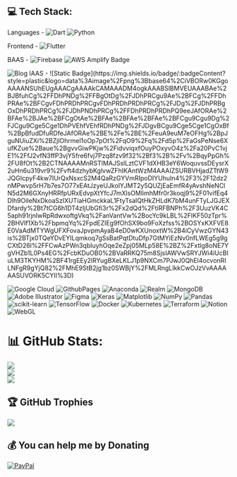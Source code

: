 ## 💻 Tech Stack:

Languages - ![Dart](https://img.shields.io/badge/dart-%230175C2.svg?style=plastic&logo=dart&logoColor=white) ![Python](https://img.shields.io/badge/python-3670A0?style=plastic&logo=python&logoColor=ffdd54) 

Frontend - ![Flutter](https://img.shields.io/badge/Flutter-%2302569B.svg?style=plastic&logo=Flutter&logoColor=white)

BAAS - ![Firebase](https://img.shields.io/badge/firebase-%23039BE5.svg?style=plastic&logo=firebase) ![AWS Amplify Badge](https://img.shields.io/badge/AWS%20Amplify-F90?logo=awsamplify&logoColor=fff&style=plastic)


<img alt="Blog" src="https://img.shields.io/badge/:badgeContent?style=plastic&logo=data%3Aimage%2Fpng%3Bbase64%2CiVBORw0KGgoAAAANSUhEUgAAACgAAAAkCAMAAADM4ogkAAABSlBMVEUAAABAe%2BJBfuhCg%2FFDhPNDg%2FFBgOtDg%2FJDhPRCgu9Ae%2BFCg%2FFDhPRAe%2BFCgvFDhPRDhPRCgvFDhPRDhPRDhPRCg%2FJDg%2FJDhPRBgOxDhPRDhPRCg%2FJDhPNDhPRCg%2FFDhPRDhPRDhPQ9eeJAfORAe%2BFAe%2BJAe%2BFCgOtAe%2BFAe%2BFAe%2BFAe%2BFCgu9Cgu9Dg%2FJCgu9Cge5Cge1DhPVEhfVEhfRDhPNDg%2FJDgvBCgu9Cge5Cge1CgOxBf%2BpBfudDfuRDfeJAfORAe%2BE%2Fe%2BE%2FeuA9euM7eOFHg%2BpJguNUiuZXi%2BZjlOhrmel1oOp7pOt%2FqO9%2Fq%2Fd5p%2FaGsPeNse6XufKZue%2Baue%2BgvvGiwPKjw%2FidvviqxfOuyPOxyvO4z%2Fa20PvC1vjE1%2FfJ2vfN3ffP3vjY5fre6fvj7Pzq8fzv9f32%2Bf3%2B%2Fv%2BqyPpGh%2FU8fOt%2B2CTNAAAAMnRSTlMAJSslLztCVF1dXHB3eY6WoquvssDEysrX2uHn6u319vr9%2Fvft4dzhybKglvwZFhIKAntWzM4AAAIZSURBVHjadZTtW9JQGIcpyF4kw7IUrQxNsxcS2M4QaRzGYVmRIpoDIYUhuIn4%2F3%2F12dz2nMPwvp5rH7b7es7O77xEAtJzyeUJkolYJMT2y5QUZjEaEmfR4yAvshNeNClN5d2M6GXnyHRRfpURxEdvpXtYfcJ7mXlsOMlimhMfr0r3koqj9%2F01vifEq4Dlh9OiIeNxDkoaSzIXUTiaHGmckkaL1FtyTsaIQtHkZHLdK7bM4unFTyLJGJEXDfardy%2Bt7tCG6h1DT4zIjUbGfi3r%2Fx2dQd%2FtiRFBNPh%2F3UuzVK4C5aph91rjnIwRpRdwxoftgVkq%2FanVantVw%2BocYc9kLBL%2FIKF50zTpr%2BHVlf1Xb%2FbpmqYq%2FpdEZIEg9fOhSX9bo9FoXzfss%2BOSYxKXFVE8E0VaAdMTYWgUFXFovaJpvpmAyaB4eD0wKXUnoxtW%2B4iCyVwzGYN43is%2BTjx0TQeYDvEYILqmkoq7gSsBatPqtDtuDfp7GtMYiEzNv0nfLWEg5g9gCXtD26l%2FFCwAzPWn3qbIuyhOqe2eZpj05MLp58E%2BZ%2Fxtlg8oNE7YgVHZb1L0Ps4EG%2FcbKDuOB0%2BVaRRKQ75m8SjsIAWVwSRYJWi4iUcBIuLM3TKYHM%2BF41rgEEy2lRYugBXeLKLJ1p9NXCm7PJwJ0QhEl4ocvonRILNFgR9gYjQ82%2FMhE9StB2jg1bz0SWBjY%2FMLRngLlkkCwOJzVvAAAAAASUVORK5CYII%3D" />
IAAS - ![Static Badge](https://img.shields.io/badge/:badgeContent?style=plastic&logo=data%3Aimage%2Fpng%3Bbase64%2CiVBORw0KGgoAAAANSUhEUgAAACgAAAAkCAMAAADM4ogkAAABSlBMVEUAAABAe%2BJBfuhCg%2FFDhPNDg%2FFBgOtDg%2FJDhPRCgu9Ae%2BFCg%2FFDhPRAe%2BFCgvFDhPRDhPRCgvFDhPRDhPRDhPRCg%2FJDg%2FJDhPRBgOxDhPRDhPRCg%2FJDhPNDhPRCg%2FFDhPRDhPRDhPQ9eeJAfORAe%2BFAe%2BJAe%2BFCgOtAe%2BFAe%2BFAe%2BFAe%2BFCgu9Cgu9Dg%2FJCgu9Cge5Cge1DhPVEhfVEhfRDhPNDg%2FJDgvBCgu9Cge5Cge1CgOxBf%2BpBfudDfuRDfeJAfORAe%2BE%2Fe%2BE%2FeuA9euM7eOFHg%2BpJguNUiuZXi%2BZjlOhrmel1oOp7pOt%2FqO9%2Fq%2Fd5p%2FaGsPeNse6XufKZue%2Baue%2BgvvGiwPKjw%2FidvviqxfOuyPOxyvO4z%2Fa20PvC1vjE1%2FfJ2vfN3ffP3vjY5fre6fvj7Pzq8fzv9f32%2Bf3%2B%2Fv%2BqyPpGh%2FU8fOt%2B2CTNAAAAMnRSTlMAJSslLztCVF1dXHB3eY6WoquvssDEysrX2uHn6u319vr9%2Fvft4dzhybKglvwZFhIKAntWzM4AAAIZSURBVHjadZTtW9JQGIcpyF4kw7IUrQxNsxcS2M4QaRzGYVmRIpoDIYUhuIn4%2F3%2F12dz2nMPwvp5rH7b7es7O77xEAtJzyeUJkolYJMT2y5QUZjEaEmfR4yAvshNeNClN5d2M6GXnyHRRfpURxEdvpXtYfcJ7mXlsOMlimhMfr0r3koqj9%2F01vifEq4Dlh9OiIeNxDkoaSzIXUTiaHGmckkaL1FtyTsaIQtHkZHLdK7bM4unFTyLJGJEXDfardy%2Bt7tCG6h1DT4zIjUbGfi3r%2Fx2dQd%2FtiRFBNPh%2F3UuzVK4C5aph91rjnIwRpRdwxoftgVkq%2FanVantVw%2BocYc9kLBL%2FIKF50zTpr%2BHVlf1Xb%2FbpmqYq%2FpdEZIEg9fOhSX9bo9FoXzfss%2BOSYxKXFVE8E0VaAdMTYWgUFXFovaJpvpmAyaB4eD0wKXUnoxtW%2B4iCyVwzGYN43is%2BTjx0TQeYDvEYILqmkoq7gSsBatPqtDtuDfp7GtMYiEzNv0nfLWEg5g9gCXtD26l%2FFCwAzPWn3qbIuyhOqe2eZpj05MLp58E%2BZ%2Fxtlg8oNE7YgVHZb1L0Ps4EG%2FcbKDuOB0%2BVaRRKQ75m8SjsIAWVwSRYJWi4iUcBIuLM3TKYHM%2BF41rgEEy2lRYugBXeLKLJ1p9NXCm7PJwJ0QhEl4ocvonRILNFgR9gYjQ82%2FMhE9StB2jg1bz0SWBjY%2FMLRngLlkkCwOJzVvAAAAAASUVORK5CYII%3D)



![Google Cloud](https://img.shields.io/badge/GoogleCloud-%234285F4.svg?style=plastic&logo=google-cloud&logoColor=white) ![GithubPages](https://img.shields.io/badge/github%20pages-121013?style=plastic&logo=github&logoColor=white) ![Anaconda](https://img.shields.io/badge/Anaconda-%2344A833.svg?style=plastic&logo=anaconda&logoColor=white)  ![Realm](https://img.shields.io/badge/Realm-39477F?style=plastic&logo=realm&logoColor=white) ![MongoDB](https://img.shields.io/badge/MongoDB-%234ea94b.svg?style=plastic&logo=mongodb&logoColor=white)  ![Adobe Illustrator](https://img.shields.io/badge/adobe%20illustrator-%23FF9A00.svg?style=plastic&logo=adobe%20illustrator&logoColor=white) ![Figma](https://img.shields.io/badge/figma-%23F24E1E.svg?style=plastic&logo=figma&logoColor=white) ![Keras](https://img.shields.io/badge/Keras-%23D00000.svg?style=plastic&logo=Keras&logoColor=white) ![Matplotlib](https://img.shields.io/badge/Matplotlib-%23ffffff.svg?style=plastic&logo=Matplotlib&logoColor=black) ![NumPy](https://img.shields.io/badge/numpy-%23013243.svg?style=plastic&logo=numpy&logoColor=white) ![Pandas](https://img.shields.io/badge/pandas-%23150458.svg?style=plastic&logo=pandas&logoColor=white) ![scikit-learn](https://img.shields.io/badge/scikit--learn-%23F7931E.svg?style=plastic&logo=scikit-learn&logoColor=white) ![TensorFlow](https://img.shields.io/badge/TensorFlow-%23FF6F00.svg?style=plastic&logo=TensorFlow&logoColor=white) ![Docker](https://img.shields.io/badge/docker-%230db7ed.svg?style=plastic&logo=docker&logoColor=white) ![Kubernetes](https://img.shields.io/badge/kubernetes-%23326ce5.svg?style=plastic&logo=kubernetes&logoColor=white) ![Terraform](https://img.shields.io/badge/terraform-%235835CC.svg?style=plastic&logo=terraform&logoColor=white) ![Notion](https://img.shields.io/badge/Notion-%23000000.svg?style=plastic&logo=notion&logoColor=white) ![WebGL](https://img.shields.io/badge/WebGL-990000?logo=webgl&logoColor=white&style=plastic)

# 📊 GitHub Stats:
![](https://github-readme-stats.vercel.app/api?username=kaljitism&theme=blueberry&hide_border=false&include_all_commits=false&count_private=false)<br/>
![](https://github-readme-streak-stats.herokuapp.com/?user=kaljitism&theme=blueberry&hide_border=false)<br/>
![](https://github-readme-stats.vercel.app/api/top-langs/?username=kaljitism&theme=blueberry&hide_border=false&include_all_commits=false&count_private=false&layout=compact)

## 🏆 GitHub Trophies
![](https://github-profile-trophy.vercel.app/?username=kaljitism&theme=onedark&no-frame=false&no-bg=true&margin-w=4)

## 💰 You can help me by Donating
[![PayPal](https://img.shields.io/badge/PayPal-00457C?style=for-the-badge&logo=paypal&logoColor=white)](https://paypal.me/kaljitism) 
